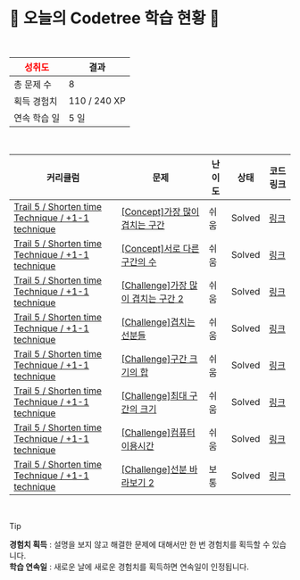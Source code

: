 # 🌲 오늘의 Codetree 학습 현황 🌲

<br />

| <span style="color:red;display:block;text-align:center;"> **성취도**</span> | 결과 |
|---|---|
| 총 문제 수 | 8 |
| 획득 경험치 | 110 / 240 XP |
| 연속 학습 일 | 5 일 |

<br />

|커리큘럼|문제|난이도|상태|코드 링크|
|---|---|---|---|---|
|[Trail 5 / Shorten time Technique / +1-1 technique](https://www.codetree.ai/trail-info/intermediate-mid/)|[[Concept]가장 많이 겹치는 구간](https://www.codetree.ai/trails/complete/curated-cards/intro-section-with-maximum-overlap/)|쉬움|Solved|[링크](https://github.com/Bob-zong/Algorithm_Pratice/blob/main/250509/%EA%B0%80%EC%9E%A5%20%EB%A7%8E%EC%9D%B4%20%EA%B2%B9%EC%B9%98%EB%8A%94%20%EA%B5%AC%EA%B0%84/section-with-maximum-overlap.java)|
|[Trail 5 / Shorten time Technique / +1-1 technique](https://www.codetree.ai/trail-info/intermediate-mid/)|[[Concept]서로 다른 구간의 수](https://www.codetree.ai/trails/complete/curated-cards/intro-number-of-distinct-segments/)|쉬움|Solved|[링크](https://github.com/Bob-zong/Algorithm_Pratice/blob/main/250509/%EC%84%9C%EB%A1%9C%20%EB%8B%A4%EB%A5%B8%20%EA%B5%AC%EA%B0%84%EC%9D%98%20%EC%88%98/number-of-distinct-segments.java)|
|[Trail 5 / Shorten time Technique / +1-1 technique](https://www.codetree.ai/trail-info/intermediate-mid/)|[[Challenge]가장 많이 겹치는 구간 2](https://www.codetree.ai/trails/complete/curated-cards/challenge-section-with-maximum-overlap-2/)|쉬움|Solved|[링크](https://github.com/Bob-zong/Algorithm_Pratice/blob/main/250509/%EA%B0%80%EC%9E%A5%20%EB%A7%8E%EC%9D%B4%20%EA%B2%B9%EC%B9%98%EB%8A%94%20%EA%B5%AC%EA%B0%84%202/section-with-maximum-overlap-2.java)|
|[Trail 5 / Shorten time Technique / +1-1 technique](https://www.codetree.ai/trail-info/intermediate-mid/)|[[Challenge]겹치는 선분들](https://www.codetree.ai/trails/complete/curated-cards/challenge-overlapping-lines/)|쉬움|Solved|[링크](https://github.com/Bob-zong/Algorithm_Pratice/blob/main/250509/%EA%B2%B9%EC%B9%98%EB%8A%94%20%EC%84%A0%EB%B6%84%EB%93%A4/overlapping-lines.java)|
|[Trail 5 / Shorten time Technique / +1-1 technique](https://www.codetree.ai/trail-info/intermediate-mid/)|[[Challenge]구간 크기의 합](https://www.codetree.ai/trails/complete/curated-cards/challenge-sum-of-interval-sizes/)|쉬움|Solved|[링크](https://github.com/Bob-zong/Algorithm_Pratice/blob/main/250509/%EA%B5%AC%EA%B0%84%20%ED%81%AC%EA%B8%B0%EC%9D%98%20%ED%95%A9/sum-of-interval-sizes.java)|
|[Trail 5 / Shorten time Technique / +1-1 technique](https://www.codetree.ai/trail-info/intermediate-mid/)|[[Challenge]최대 구간의 크기](https://www.codetree.ai/trails/complete/curated-cards/challenge-size-of-largest-interval/)|쉬움|Solved|[링크](https://github.com/Bob-zong/Algorithm_Pratice/blob/main/250509/%EC%B5%9C%EB%8C%80%20%EA%B5%AC%EA%B0%84%EC%9D%98%20%ED%81%AC%EA%B8%B0/size-of-largest-interval.java)|
|[Trail 5 / Shorten time Technique / +1-1 technique](https://www.codetree.ai/trail-info/intermediate-mid/)|[[Challenge]컴퓨터 이용시간](https://www.codetree.ai/trails/complete/curated-cards/challenge-computer-hours/)|쉬움|Solved|[링크](https://github.com/Bob-zong/Algorithm_Pratice/blob/main/250509/%EC%BB%B4%ED%93%A8%ED%84%B0%20%EC%9D%B4%EC%9A%A9%EC%8B%9C%EA%B0%84/computer-hours.java)|
|[Trail 5 / Shorten time Technique / +1-1 technique](https://www.codetree.ai/trail-info/intermediate-mid/)|[[Challenge]선분 바라보기 2](https://www.codetree.ai/trails/complete/curated-cards/challenge-looking-at-the-line-segment-2/)|보통|Solved|[링크](https://github.com/Bob-zong/Algorithm_Pratice/blob/main/250509/%EC%84%A0%EB%B6%84%20%EB%B0%94%EB%9D%BC%EB%B3%B4%EA%B8%B0%202/looking-at-the-line-segment-2.java)|


<br />

> [!TIP]
> **경험치 획득** : 설명을 보지 않고 해결한 문제에 대해서만 한 번 경험치를 획득할 수 있습니다.  
> **학습 연속일** : 새로운 날에 새로운 경험치를 획득하면 연속일이 인정됩니다.

